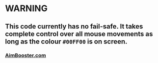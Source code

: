 # WARNING

## This code currently has no fail-safe. It takes complete control over all mouse movements as long as the colour `#00FF00` is on screen.

### [AimBooster.com](www.aimbooster.com/)